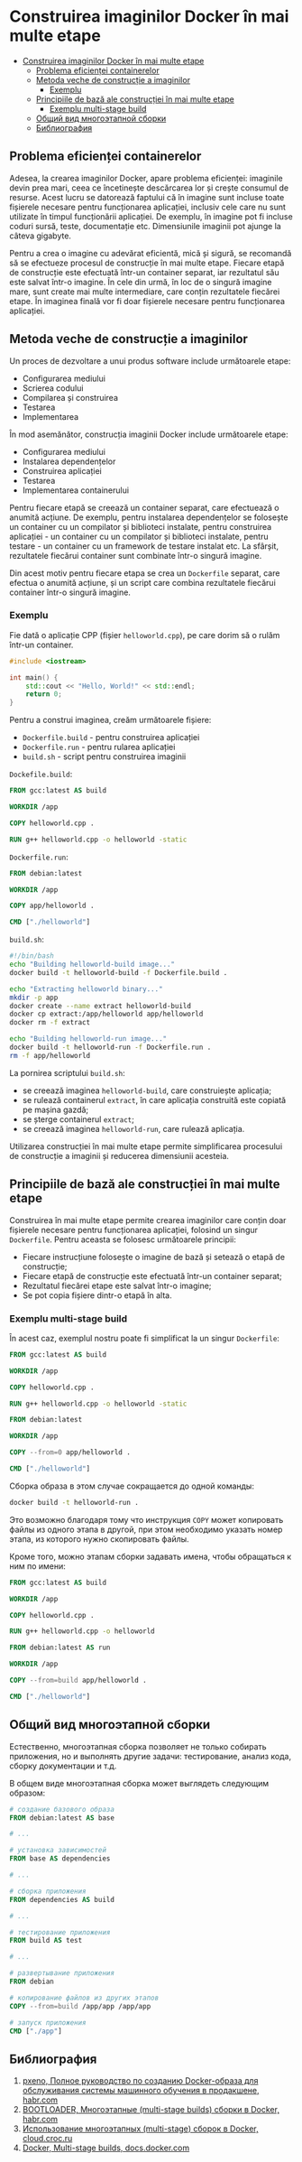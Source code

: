 # Construirea imaginilor Docker în mai multe etape

- [Construirea imaginilor Docker în mai multe etape](#construirea-imaginilor-docker-în-mai-multe-etape)
  - [Problema eficienței containerelor](#problema-eficienței-containerelor)
  - [Metoda veche de construcție a imaginilor](#metoda-veche-de-construcție-a-imaginilor)
    - [Exemplu](#exemplu)
  - [Principiile de bază ale construcției în mai multe etape](#principiile-de-bază-ale-construcției-în-mai-multe-etape)
    - [Exemplu multi-stage build](#exemplu-multi-stage-build)
  - [Общий вид многоэтапной сборки](#общий-вид-многоэтапной-сборки)
  - [Библиография](#библиография)

## Problema eficienței containerelor

Adesea, la crearea imaginilor Docker, apare problema eficienței: imaginile devin prea mari, ceea ce încetinește descărcarea lor și crește consumul de resurse. Acest lucru se datorează faptului că în imagine sunt incluse toate fișierele necesare pentru funcționarea aplicației, inclusiv cele care nu sunt utilizate în timpul funcționării aplicației. De exemplu, în imagine pot fi incluse coduri sursă, teste, documentație etc. Dimensiunile imaginii pot ajunge la câteva gigabyte.

Pentru a crea o imagine cu adevărat eficientă, mică și sigură, se recomandă să se efectueze procesul de construcție în mai multe etape. Fiecare etapă de construcție este efectuată într-un container separat, iar rezultatul său este salvat într-o imagine. În cele din urmă, în loc de o singură imagine mare, sunt create mai multe intermediare, care conțin rezultatele fiecărei etape. În imaginea finală vor fi doar fișierele necesare pentru funcționarea aplicației.

## Metoda veche de construcție a imaginilor

Un proces de dezvoltare a unui produs software include următoarele etape:

- Configurarea mediului
- Scrierea codului
- Compilarea și construirea
- Testarea
- Implementarea

În mod asemănător, construcția imaginii Docker include următoarele etape:

- Configurarea mediului
- Instalarea dependențelor
- Construirea aplicației
- Testarea
- Implementarea containerului

Pentru fiecare etapă se creează un container separat, care efectuează o anumită acțiune. De exemplu, pentru instalarea dependențelor se folosește un container cu un compilator și biblioteci instalate, pentru construirea aplicației - un container cu un compilator și biblioteci instalate, pentru testare - un container cu un framework de testare instalat etc. La sfârșit, rezultatele fiecărui container sunt combinate într-o singură imagine.

Din acest motiv pentru fiecare etapa se crea un `Dockerfile` separat, care efectua o anumită acțiune, și un script care combina rezultatele fiecărui container într-o singură imagine.

### Exemplu

Fie dată o aplicație CPP (fișier `helloworld.cpp`), pe care dorim să o rulăm într-un container.

```cpp
#include <iostream>

int main() {
    std::cout << "Hello, World!" << std::endl;
    return 0;
}
```

Pentru a construi imaginea, creăm următoarele fișiere:

- `Dockerfile.build` - pentru construirea aplicației
- `Dockerfile.run` - pentru rularea aplicației
- `build.sh` - script pentru construirea imaginii

`Dockefile.build`:

```Dockerfile
FROM gcc:latest AS build

WORKDIR /app

COPY helloworld.cpp .

RUN g++ helloworld.cpp -o helloworld -static
```

`Dockerfile.run`:

```Dockerfile
FROM debian:latest

WORKDIR /app

COPY app/helloworld .

CMD ["./helloworld"]
```

`build.sh`:

```bash
#!/bin/bash
echo "Building helloworld-build image..."
docker build -t helloworld-build -f Dockerfile.build .

echo "Extracting helloworld binary..."
mkdir -p app
docker create --name extract helloworld-build
docker cp extract:/app/helloworld app/helloworld
docker rm -f extract

echo "Building helloworld-run image..."
docker build -t helloworld-run -f Dockerfile.run .
rm -f app/helloworld
```

La pornirea scriptului `build.sh`:

- se creează imaginea `helloworld-build`, care construiește aplicația;
- se rulează containerul `extract`, în care aplicația construită este copiată pe mașina gazdă;
- se șterge containerul `extract`;
- se creează imaginea `helloworld-run`, care rulează aplicația.

Utilizarea construcției în mai multe etape permite simplificarea procesului de construcție a imaginii și reducerea dimensiunii acesteia.

## Principiile de bază ale construcției în mai multe etape

Construirea în mai multe etape permite crearea imaginilor care conțin doar fișierele necesare pentru funcționarea aplicației, folosind un singur `Dockerfile`. Pentru aceasta se folosesc următoarele principii:

- Fiecare instrucțiune folosește o imagine de bază și setează o etapă de construcție;
- Fiecare etapă de construcție este efectuată într-un container separat;
- Rezultatul fiecărei etape este salvat într-o imagine;
- Se pot copia fișiere dintr-o etapă în alta.

### Exemplu multi-stage build

În acest caz, exemplul nostru poate fi simplificat la un singur `Dockerfile`:

```Dockerfile
FROM gcc:latest AS build

WORKDIR /app

COPY helloworld.cpp .

RUN g++ helloworld.cpp -o helloworld -static

FROM debian:latest

WORKDIR /app

COPY --from=0 app/helloworld .

CMD ["./helloworld"]
```

Сборка образа в этом случае сокращается до одной команды:

```bash
docker build -t helloworld-run .
```

Это возможно благодаря тому что инструкция `COPY` может копировать файлы из одного этапа в другой, при этом необходимо указать номер этапа, из которого нужно скопировать файлы.

Кроме того, можно этапам сборки задавать имена, чтобы обращаться к ним по имени:

```Dockerfile
FROM gcc:latest AS build

WORKDIR /app

COPY helloworld.cpp .

RUN g++ helloworld.cpp -o helloworld

FROM debian:latest AS run

WORKDIR /app

COPY --from=build app/helloworld .

CMD ["./helloworld"]
```

## Общий вид многоэтапной сборки

Естественно, многоэтапная сборка позволяет не только собирать приложения, но и выполнять другие задачи: тестирование, анализ кода, сборку документации и т.д.

В общем виде многоэтапная сборка может выглядеть следующим образом:

```Dockerfile
# создание базового образа
FROM debian:latest AS base

# ...

# установка зависимостей
FROM base AS dependencies

# ...

# сборка приложения
FROM dependencies AS build

# ...

# тестирование приложения
FROM build AS test

# ...

# развертывание приложения
FROM debian

# копирование файлов из других этапов
COPY --from=build /app/app /app/app

# запуск приложения
CMD ["./app"]
```

## Библиография

1. [pxeno, Полное руководство по созданию Docker-образа для обслуживания системы машинного обучения в продакшене, habr.com](https://habr.com/ru/companies/vk/articles/548480/)
2. [BOOTLOADER, Многоэтапные (multi-stage builds) сборки в Docker, habr.com](https://habr.com/ru/articles/349802/)
3. [Использование многоэтапных (multi-stage) сборок в Docker, cloud.croc.ru](https://cloud.croc.ru/blog/about-technologies/multi-stage-v-docker/)
4. [Docker, Multi-stage builds, docs.docker.com](https://docs.docker.com/build/building/multi-stage/)

